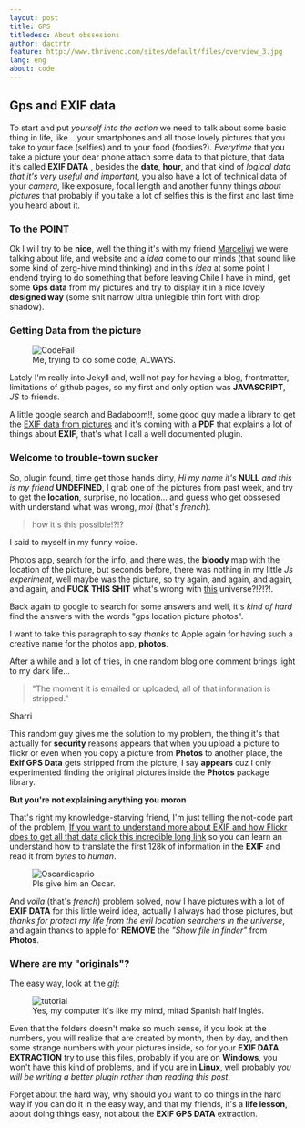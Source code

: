 ```yaml
---
layout: post
title: GPS
titledesc: About obssesions
author: dactrtr
feature: http://www.thrivenc.com/sites/default/files/overview_3.jpg
lang: eng
about: code
---
```


## Gps and EXIF data

To start and put _yourself into the action_ we need to talk about some basic thing in life, like... your smartphones and all those lovely pictures that you take to your face (selfies) and to your food (foodies?). _Everytime_ that you take a picture your dear phone attach some data to that picture, that data it's called **EXIF DATA** , besides the **date**, **hour**, and that kind of _logical data that it's very useful and important_, you also have a lot of technical data of your _camera_, like exposure, focal length and another funny things _about pictures_ that probably if you take a lot of selfies this is the first and last time you heard about it.

### To the POINT

Ok I will try to be **nice**, well the thing it's with my friend [Marceliwi](https://lonelycela.wordpress.com) we were talking about life, and website and a _idea_ come to our minds (that sound like some kind of zerg-hive mind thinking) and in this _idea_ at some point I endend trying to do something that before leaving Chile I have in mind, get some **Gps data** from my pictures and try to display it in a nice lovely **designed way** (some shit narrow ultra unlegible thin font with drop shadow).

### Getting Data from the picture

<figure class="figimg">
   <img src="http://i.imgur.com/gBkkVJk.gif" alt="CodeFail">
<figcaption>
Me, trying to do some code, ALWAYS.
</figcaption>
</figure>
            
Lately I'm really into Jekyll and, well not pay for having a blog, frontmatter, limitations of github pages, so my first and only option was **JAVASCRIPT**, *JS* to friends.

A little google search and Badaboom!!, some good guy made a library to get the [EXIF data from pictures](https://github.com/exif-js/exif-js) and it's coming with a **PDF** that explains a lot of things about **EXIF**, that's what I call a well documented plugin.

### Welcome to trouble-town sucker

So, plugin found, time get those hands dirty, _Hi my name it's_ **NULL** _and this is my friend_ **UNDEFINED**, I grab one of the pictures from past week, and try to get the **location**, surprise, no location... and guess who get obssesed with understand what was wrong, _moi_ (that's _french_).

> how it's this possible!?!?

I said to myself in my funny voice.

Photos app, search for the info, and there was, the **bloody** map with the location of the picture, but seconds before, there was nothing in my little _Js experiment_, well maybe was the picture, so try again, and again, and again, and again, and **FUCK THIS SHIT** what's wrong with [this](https://www.youtube.com/watch?v=LS-VPyLaJFM) universe?!?!?!.

Back again to google to search for some answers and well, it's _kind of hard_ find the answers with the words "gps location picture photos".

I want to take this paragraph to say _thanks_ to Apple again for having such a creative name for the photos app, **photos**.

After a while and a lot of tries, in one random blog one comment brings light to my dark life...

> "The moment it is emailed or uploaded, all of that information is stripped."

Sharri

This random guy gives me the solution to my problem, the thing it's that actually for **security** reasons appears that when you upload a picture to flickr or even when you copy a picture from **Photos** to another place, the **Exif GPS Data** gets stripped from the picture, I say **appears** cuz I only experimented finding the original pictures inside the **Photos** package library.

**But you're not explaining anything you moron**

That's right my knowledge-starving friend, I'm just telling the not-code part of the problem, [If you want to understand more about EXIF and how Flickr does to get all that data click this incredible long link](http://code.flickr.net/2012/06/01/parsing-exif-client-side-using-javascript-2/) so you can learn an understand how to translate the first 128k of information in the **EXIF** and read it from _bytes_ to _human_.

<figure class="figimg">
   <img src="http://i.giphy.com/Ry3Yl9TQlUAxy.gif" alt="Oscardicaprio">
<figcaption>
Pls give him an Oscar.
</figcaption>
</figure>

And _voila_ (that's _french_) problem solved, now I have pictures with a lot of **EXIF DATA** for this little weird idea, actually I always had those pictures, but _thanks for protect my life from the evil location searchers in the universe_, and again thanks to apple for **REMOVE** the _"Show file in finder"_ from **Photos**.

### Where are my "originals"?

The easy way, look at the _gif_:

<figure class="figimg">
   <img src="http://i.imgur.com/XkNbrmC.gif" alt="tutorial">
<figcaption>
Yes, my computer it's like my mind, mitad Spanish half Inglés.
</figcaption>
</figure>

Even that the folders doesn't make so much sense, if you look at the numbers, you will realize that are created by month, then by day, and then some strange numbers with your pictures inside, so for your **EXIF DATA EXTRACTION** try to use this files, probably if you are on **Windows**, you won't have this kind of problems, and if you are in **Linux**, well probably _you will be writing a better plugin rather than reading this post_.

Forget about the hard way, why should you want to do things in the hard way if you can do it in the easy way, and that my friends, it's a **life lesson**, about doing things easy, not about the **EXIF GPS DATA** extraction.

